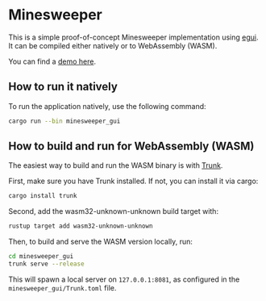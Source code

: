 # Minesweeper

This is a simple proof-of-concept Minesweeper implementation using [egui](https://github.com/emilk/egui).
It can be compiled either natively or to WebAssembly (WASM).

You can find a [demo here](https://jbiccler.github.io/minesweeper/).

## How to run it natively

To run the application natively, use the following command:

```bash
cargo run --bin minesweeper_gui
```

## How to build and run for WebAssembly (WASM)

The easiest way to build and run the WASM binary is with [Trunk](https://trunkrs.dev/).

First, make sure you have Trunk installed. If not, you can install it via cargo:

```bash
cargo install trunk
```

Second, add the wasm32-unknown-unknown build target with:

```bash
rustup target add wasm32-unknown-unknown
```

Then, to build and serve the WASM version locally, run:

```bash
cd minesweeper_gui
trunk serve --release
```

This will spawn a local server on `127.0.0.1:8081`, as configured in the `minesweeper_gui/Trunk.toml` file.

